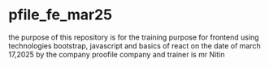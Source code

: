 # pfile_fe_mar25
the purpose of this repository is for the training purpose for frontend using technologies bootstrap, javascript and basics of react on the date of march 17,2025 by the company proofile company and trainer is mr Nitin
